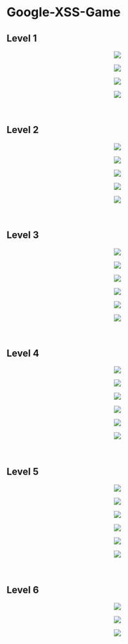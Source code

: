# Google-XSS-Game

<h2>Level 1</h2>

<p align="center">
  <img src="https://github.com/bensadel/Google-XSS-Game/assets/95494769/bbc2d5fa-2662-4157-800e-cb2820942a05">
</p>
<p align="center">
  <img src="https://github.com/bensadel/Google-XSS-Game/assets/95494769/8c6c6029-280a-46d8-becd-a6a8cda3483e">
</p>
<p align="center">
  <img src="https://github.com/bensadel/Google-XSS-Game/assets/95494769/4d0d099e-e0d6-4926-92e0-ebae0f393a1c">
</p>
<p align="center">
  <img src="https://github.com/bensadel/Google-XSS-Game/assets/95494769/f9adaafc-44aa-49f4-8398-2cd962b7c37a">
</p>

<br>

<h2>Level 2</h2>

<p align="center">
  <img src="https://github.com/bensadel/Google-XSS-Game/assets/95494769/0db81d38-74fa-41b3-9bff-ef5eb0deed94">
</p>
<p align="center">
  <img src="https://github.com/bensadel/Google-XSS-Game/assets/95494769/f9828f72-b4a9-426f-a43f-badcc14f0fbf">
</p>
<p align="center">
  <img src="https://github.com/bensadel/Google-XSS-Game/assets/95494769/7f980ae4-c7a8-4bdc-a6ee-c488e4b74573">
</p>
<p align="center">
  <img src="https://github.com/bensadel/Google-XSS-Game/assets/95494769/d2aa558c-a2cf-4cc6-a40d-e564bf839091">
</p>
<p align="center">
  <img src="https://github.com/bensadel/Google-XSS-Game/assets/95494769/f5787cf9-3e05-4431-b723-342493a8c876">
</p>

<br>

<h2>Level 3</h2>

<p align="center">
  <img src="https://github.com/bensadel/Google-XSS-Game/assets/95494769/e73e8372-a1a3-4117-b77f-7ccd1d77a700">
</p>
<p align="center">
  <img src="https://github.com/bensadel/Google-XSS-Game/assets/95494769/6268d901-8519-48fe-8650-32089f981a32">
</p>
<p align="center">
  <img src="https://github.com/bensadel/Google-XSS-Game/assets/95494769/6f8c90ab-2ca9-4c28-ac9b-52ce28de0030">
</p>
<p align="center">
  <img src="https://github.com/bensadel/Google-XSS-Game/assets/95494769/20388d76-d824-4002-9c8f-2b35054e70d8">
</p>
<p align="center">
  <img src="https://github.com/bensadel/Google-XSS-Game/assets/95494769/edcfefc1-cce7-4895-81c0-4ba522d77de4">
</p>
<p align="center">
  <img src="https://github.com/bensadel/Google-XSS-Game/assets/95494769/b5e7e8f8-78dc-4807-9a67-e9f5d80d81ac">
</p>

<br>

<h2>Level 4</h2>

<p align="center">
  <img src="https://github.com/bensadel/Google-XSS-Game/assets/95494769/37dcfb2a-3536-4694-8687-26de5c1e4893">
</p>
<p align="center">
  <img src="https://github.com/bensadel/Google-XSS-Game/assets/95494769/37db782b-7591-4935-b080-c33285401ee8">
</p>
<p align="center">
  <img src="https://github.com/bensadel/Google-XSS-Game/assets/95494769/70977b39-2aac-4b43-a29f-32a61c2eab09">
</p>
<p align="center">
  <img src="https://github.com/bensadel/Google-XSS-Game/assets/95494769/50c2b83c-1bc6-405a-a26b-38ddc553a872">
</p>
<p align="center">
  <img src="https://github.com/bensadel/Google-XSS-Game/assets/95494769/b851421a-9600-4d06-87cb-eec97b1ceaba">
</p>
<p align="center">
  <img src="https://github.com/bensadel/Google-XSS-Game/assets/95494769/d3fbb879-ad96-4c94-bfd2-d7d24d39597d">
</p>

<br>

<h2>Level 5</h2>

<p align="center">
  <img src="https://github.com/bensadel/Google-XSS-Game/assets/95494769/2d1a5102-e403-4e08-a88c-c92c6dc9a0a8">
</p>
<p align="center">
  <img src="https://github.com/bensadel/Google-XSS-Game/assets/95494769/3f11ccf6-a7dc-45c7-9fc9-ab0e0514c162">
</p>
<p align="center">
  <img src="https://github.com/bensadel/Google-XSS-Game/assets/95494769/333a0322-9f3a-4c62-b580-696c9f631c77">
</p>
<p align="center">
  <img src="https://github.com/bensadel/Google-XSS-Game/assets/95494769/4730b3ae-6a23-489b-a1b9-c405e3193931">
</p>
<p align="center">
  <img src="https://github.com/bensadel/Google-XSS-Game/assets/95494769/72b0bc31-9959-40b8-a4d8-78fa3c420f85">
</p>
<p align="center">
  <img src="https://github.com/bensadel/Google-XSS-Game/assets/95494769/901f07fa-79a2-448a-bf9a-255fb75cae18">
</p>

<br>

<h2>Level 6</h2>

<p align="center">
  <img src="https://github.com/bensadel/Google-XSS-Game/assets/95494769/e782f4a1-09a8-4e0c-8bff-aba6d6313a7b">
</p>
<p align="center">
  <img src="https://github.com/bensadel/Google-XSS-Game/assets/95494769/da5c26b0-9b96-4300-8f16-2105841613fd">
</p>
<p align="center">
  <img src="https://github.com/bensadel/Google-XSS-Game/assets/95494769/1a0de95f-37ee-4304-9e0c-c479a8d9cbb6">
</p>




